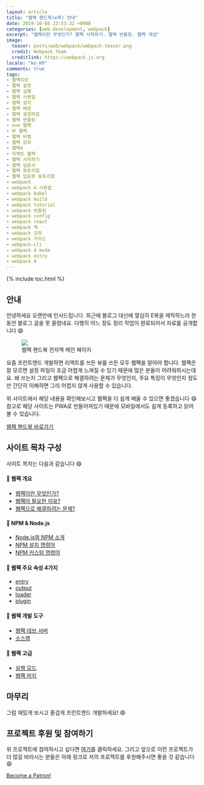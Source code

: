 ```yaml
---
layout: article
title: "웹팩 핸드북(e북) 안내"
date: 2019-10-08 23:53:32 +0900
categories: [web-development, webpack]
excerpt: "웹팩이란 무엇인가? 웹팩 시작하기. 웹팩 번들링. 웹팩 개념"
image:
  teaser: posts/web/webpack/webpack-teaser.png
  credit: Webpack Team
  creditlink: https://webpack.js.org
locale: "ko_KR"
comments: true
tags:
- 웹팩이란
- 웹팩 설정
- 웹팩 실행
- 웹팩 사용법
- 웹팩 설치
- 웹팩 배포
- 웹팩 설정파일
- 웹팩 번들링
- vue 웹팩
- 뷰 웹팩
- 웹팩 바벨
- 웹팩 강좌
- 웹팩4
- 리액트 웹팩
- 웹팩 시작하기
- 웹팩 입문서
- 웹팩 튜토리얼
- 웹팩 입문용 튜토리얼
- webpack
- webpack 4 사용법
- webpack babel
- webpack build
- webpack tutorial
- webpack 번들링
- webpack config
- webpack react
- webpack 책
- webpack 강좌
- webpack 가이드
- webpack-cli
- webpack 4 mode
- webpack entry
- webpack 4
---
```

{% include toc.html %}

## 안내

안녕하세요 오랜만에 인사드립니다. 최근에 블로그 대신에 열심히 E북을 제작하느라 한동안 블로그 글을 못 올렸네요. 다행히 어느 정도 정리 작업이 완료되어서 자료를 공개합니다 😄

<figure class="half">
  <a href="https://joshua1988.github.io/webpack-guide/?utm_source=blog&utm_medium=githubio&utm_campaign=captianpangyo&utm_term=banner">
    <img src="{{ site.url }}/images/posts/web/webpack/webpack-guide.png">
  </a>
	<figcaption>웹팩 핸드북 전자책 메인 페이지</figcaption>
</figure>

요즘 프런트엔드 개발하면 리액트를 쓰든 뷰를 쓰든 모두 웹팩을 알아야 합니다. 웹팩은 잘 모르면 설정 파일이 조금 어렵게 느껴질 수 있기 때문에 많은 분들이 어려워하시는데요. 왜 쓰는지 그리고 웹팩으로 해결하려는 문제가 무엇인지, 주요 특징이 무엇인지 정도만 간단히 이해하면 그리 어렵지 않게 사용할 수 있습니다.

위 사이트에서 해당 내용을 확인해보시고 웹팩을 더 쉽게 배울 수 있으면 좋겠습니다 😄
참고로 해당 사이트는 PWA로 만들어져있기 때문에 모바일에서도 쉽게 등록하고 읽어볼 수 있습니다.

[웹팩 핸드북 바로가기](https://joshua1988.github.io/webpack-guide/)

## 사이트 목차 구성

사이트 목차는 다음과 같습니다 😄

#### 📖 웹팩 개요

- [웹팩이란 무엇인가?](https://joshua1988.github.io/webpack-guide/webpack/what-is-webpack.html)
- [웹팩이 필요한 이유?](https://joshua1988.github.io/webpack-guide/motivation/why-webpack.html)
- [웹팩으로 해결하려는 문제?](https://joshua1988.github.io/webpack-guide/motivation/problem-to-solve.html)

#### 📖 NPM & Node.js

- [Node.js와 NPM 소개](https://joshua1988.github.io/webpack-guide/build/node-npm.html)
- [NPM 설치 명령어](https://joshua1988.github.io/webpack-guide/build/npm-module-install.html)
- [NPM 커스텀 명령어](https://joshua1988.github.io/webpack-guide/build/npm-custom-commands.html)

#### 📖 웹팩 주요 속성 4가지

- [entry](https://joshua1988.github.io/webpack-guide/concepts/entry.html)
- [output](https://joshua1988.github.io/webpack-guide/concepts/output.html)
- [loader](https://joshua1988.github.io/webpack-guide/concepts/loader.html)
- [plugin](https://joshua1988.github.io/webpack-guide/concepts/plugin.html)

#### 📖 웹팩 개발 도구

- [웹팩 데브 서버](https://joshua1988.github.io/webpack-guide/devtools/webpack-dev-server.html)
- [소스맵](https://joshua1988.github.io/webpack-guide/devtools/source-map.html)

#### 📖 웹팩 고급

- [실행 모드](https://joshua1988.github.io/webpack-guide/advanced/mode-config.html)
- [웹팩 머지](https://joshua1988.github.io/webpack-guide/advanced/webpack-merge.html)

## 마무리

그럼 재밌게 보시고 즐겁게 프런트엔드 개발하세요! 😄

## 프로젝트 후원 및 참여하기

위 프로젝트에 참여하시고 싶다면 [여기](https://joshua1988.github.io/webpack-guide/contribution.html)를 클릭하세요. 그리고 앞으로 이런 프로젝트가 더 많길 바라시는 분들은 아래 링크로 저의 프로젝트를 후원해주시면 좋을 것 같습니다 😄

<a href="https://www.patreon.com/bePatron?u=11394771" data-patreon-widget-type="become-patron-button">Become a Patron!</a><script async src="https://c6.patreon.com/becomePatronButton.bundle.js"></script>